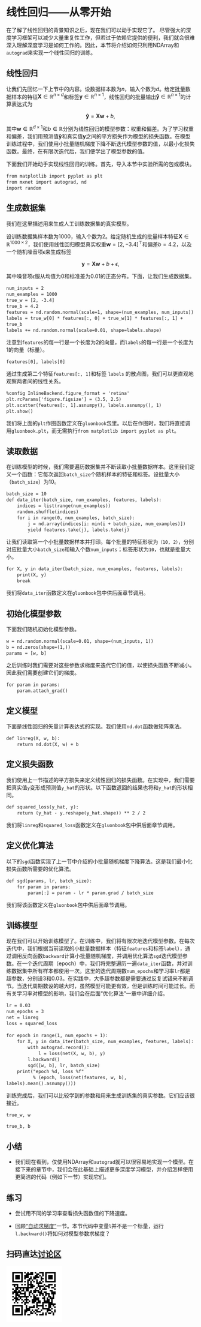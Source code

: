 # 线性回归——从零开始

在了解了线性回归的背景知识之后，现在我们可以动手实现它了。
尽管强大的深度学习框架可以减少大量重复性工作，但若过于依赖它提供的便利，我们就会很难深入理解深度学习是如何工作的。因此，本节将介绍如何只利用NDArray和`autograd`来实现一个线性回归的训练。


## 线性回归

让我们先回忆一下上节中的内容。设数据样本数为$n$，输入个数为$d$。给定批量数据样本的特征$\boldsymbol{X} \in \mathbb{R}^{n \times d}$和标签$\boldsymbol{y} \in \mathbb{R}^{n \times 1}$，线性回归的批量输出$\boldsymbol{\hat{y}} \in \mathbb{R}^{n \times 1}$的计算表达式为

$$\boldsymbol{\hat{y}} = \boldsymbol{X} \boldsymbol{w} + b,$$

其中$\boldsymbol{w} \in \mathbb{R}^{d \times 1}$和$b \in \mathbb{R}$分别为线性回归的模型参数：权重和偏差。为了学习权重和偏差，我们用预测值$\boldsymbol{\hat{y}}$和真实值$\boldsymbol{y}$之间的平方损失作为模型的损失函数。在模型训练过程中，我们使用小批量随机梯度下降不断迭代模型参数的值，以最小化损失函数。最终，在有限次迭代后，我们便学出了模型参数的值。

下面我们开始动手实现线性回归的训练。首先，导入本节中实验所需的包或模块。

```{.python .input  n=1}
from matplotlib import pyplot as plt
from mxnet import autograd, nd
import random
```

## 生成数据集

我们在这里描述用来生成人工训练数据集的真实模型。

设训练数据集样本数为1000，输入个数为2。给定随机生成的批量样本特征$\boldsymbol{X} \in \mathbb{R}^{1000 \times 2}$，我们使用线性回归模型真实权重$\boldsymbol{w} = [2, -3.4]^\top$和偏差$b = 4.2$，以及一个随机噪音项$\epsilon$来生成标签

$$\boldsymbol{y} = \boldsymbol{X}\boldsymbol{w} + b + \epsilon,$$

其中噪音项$\epsilon$服从均值为0和标准差为0.01的正态分布。下面，让我们生成数据集。

```{.python .input  n=2}
num_inputs = 2
num_examples = 1000
true_w = [2, -3.4]
true_b = 4.2
features = nd.random.normal(scale=1, shape=(num_examples, num_inputs))
labels = true_w[0] * features[:, 0] + true_w[1] * features[:, 1] + true_b
labels += nd.random.normal(scale=0.01, shape=labels.shape)
```

注意到`features`的每一行是一个长度为2的向量，而`labels`的每一行是一个长度为1的向量（标量）。

```{.python .input  n=3}
features[0], labels[0]
```

通过生成第二个特征`features[:, 1]`和标签 `labels` 的散点图，我们可以更直观地观察两者间的线性关系。

```{.python .input  n=4}
%config InlineBackend.figure_format = 'retina'
plt.rcParams['figure.figsize'] = (3.5, 2.5)
plt.scatter(features[:, 1].asnumpy(), labels.asnumpy(), 1)
plt.show()
```

我们将上面的`plt`作图函数定义在`gluonbook`包里。以后在作图时，我们将直接调用`gluonbook.plt`，而无需执行`from matplotlib import pyplot as plt`。



## 读取数据

在训练模型的时候，我们需要遍历数据集并不断读取小批量数据样本。这里我们定义一个函数：它每次返回`batch_size`个随机样本的特征和标签。设批量大小（`batch_size`）为10。

```{.python .input  n=5}
batch_size = 10
def data_iter(batch_size, num_examples, features, labels): 
    indices = list(range(num_examples))
    random.shuffle(indices)
    for i in range(0, num_examples, batch_size):
        j = nd.array(indices[i: min(i + batch_size, num_examples)])
        yield features.take(j), labels.take(j)
```

让我们读取第一个小批量数据样本并打印。每个批量的特征形状为`（10, 2）`，分别对应批量大小`batch_size`和输入个数`num_inputs`；标签形状为`10`，也就是批量大小。

```{.python .input  n=6}
for X, y in data_iter(batch_size, num_examples, features, labels):
    print(X, y)
    break
```

我们将`data_iter`函数定义在`gluonbook`包中供后面章节调用。

## 初始化模型参数

下面我们随机初始化模型参数。

```{.python .input  n=7}
w = nd.random.normal(scale=0.01, shape=(num_inputs, 1))
b = nd.zeros(shape=(1,))
params = [w, b]
```

之后训练时我们需要对这些参数求梯度来迭代它们的值，以使损失函数不断减小。因此我们需要创建它们的梯度。

```{.python .input  n=8}
for param in params:
    param.attach_grad()
```

## 定义模型

下面是线性回归的矢量计算表达式的实现。我们使用`nd.dot`函数做矩阵乘法。

```{.python .input  n=9}
def linreg(X, w, b): 
    return nd.dot(X, w) + b 
```

## 定义损失函数

我们使用上一节描述的平方损失来定义线性回归的损失函数。在实现中，我们需要把真实值`y`变形成预测值`y_hat`的形状。以下函数返回的结果也将和`y_hat`的形状相同。

```{.python .input  n=10}
def squared_loss(y_hat, y): 
    return (y_hat - y.reshape(y_hat.shape)) ** 2 / 2
```

我们将`linreg`和`squared_loss`函数定义在`gluonbook`包中供后面章节调用。

## 定义优化算法

以下的`sgd`函数实现了上一节中介绍的小批量随机梯度下降算法。这是我们最小化损失函数所需要的优化算法。

```{.python .input  n=11}
def sgd(params, lr, batch_size):
    for param in params:
        param[:] = param - lr * param.grad / batch_size
```

我们将该函数定义在`gluonbook`包中供后面章节调用。


## 训练模型

现在我们可以开始训练模型了。在训练中，我们将有限次地迭代模型参数。在每次迭代中，我们根据当前读取的小批量数据样本（特征`features`和标签`label`），通过调用反向函数`backward`计算小批量随机梯度，并调用优化算法`sgd`迭代模型参数。在一个迭代周期（epoch）中，我们将完整遍历一遍`data_iter`函数，并对训练数据集中所有样本都使用一次。这里的迭代周期数`num_epochs`和学习率`lr`都是超参数，分别设3和0.03。在实践中，大多超参数都是需要通过反复试错来不断调节。当迭代周期数设的越大时，虽然模型可能更有效，但是训练时间可能过长。而有关学习率对模型的影响，我们会在后面“优化算法”一章中详细介绍。

```{.python .input  n=12}
lr = 0.03
num_epochs = 3
net = linreg
loss = squared_loss

for epoch in range(1, num_epochs + 1):
    for X, y in data_iter(batch_size, num_examples, features, labels):
        with autograd.record():
            l = loss(net(X, w, b), y)
        l.backward()
        sgd([w, b], lr, batch_size)
    print("epoch %d, loss %f"
          % (epoch, loss(net(features, w, b), labels).mean().asnumpy()))
```

训练完成后，我们可以比较学到的参数和用来生成训练集的真实参数。它们应该很接近。

```{.python .input  n=13}
true_w, w
```

```{.python .input  n=14}
true_b, b
```

## 小结

* 我们现在看到，仅使用NDArray和`autograd`就可以很容易地实现一个模型。在接下来的章节中，我们会在此基础上描述更多深度学习模型，并介绍怎样使用更简洁的代码（例如下一节）实现它们。


## 练习

* 尝试用不同的学习率查看损失函数值的下降速度。

* 回顾[“自动求梯度”](../chapter_prerequisite/autograd.md)一节。本节代码中变量`l`并不是一个标量，运行`l.backward()`将如何对模型参数求梯度？


## 扫码直达[讨论区](https://discuss.gluon.ai/t/topic/743)

![](../img/qr_linear-regression-scratch.svg)
